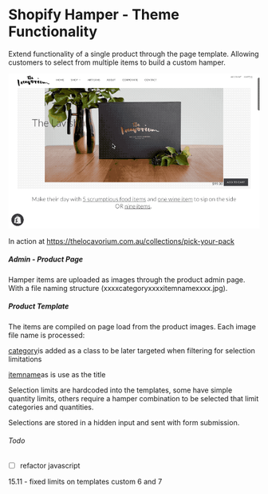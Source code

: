 # Shopify Hamper - Theme Functionality

Extend functionality of a single product through the page template. Allowing customers to select from multiple items to build a custom hamper.

![Screenshot](images/screener.gif)

In action at https://thelocavorium.com.au/collections/pick-your-pack

##### Admin - Product Page

Hamper items are uploaded as images through the product admin page. With a file naming structure (xxxxcategoryxxxxitemnamexxxx.jpg).

##### Product Template

The items are compiled on page load from the product images. Each image file name is processed:

<u>category</u>is added as a class to be later targeted when filtering for selection limitations

<u>itemname</u>as is use as the title

Selection limits are hardcoded into the templates, some have simple quantity limits, others require a hamper combination to be selected that limit categories and quantities.

Selections are stored in a hidden input and sent with form submission.

###### Todo

* [ ] refactor javascript

15.11 - fixed limits on templates custom 6 and 7